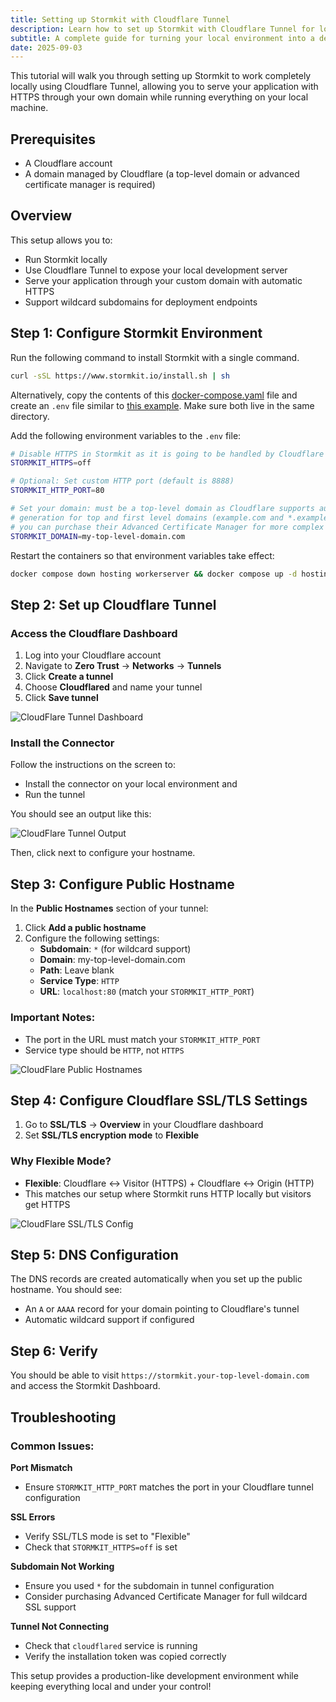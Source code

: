 ```yaml
---
title: Setting up Stormkit with Cloudflare Tunnel
description: Learn how to set up Stormkit with Cloudflare Tunnel for local development with HTTPS, custom domains, and wildcard subdomain support.
subtitle: A complete guide for turning your local environment into a deployment and hosting platform
date: 2025-09-03
---
```


This tutorial will walk you through setting up Stormkit to work completely locally using Cloudflare Tunnel, allowing you to serve your application with HTTPS through your own domain while running everything on your local machine.

## Prerequisites

- A Cloudflare account
- A domain managed by Cloudflare (a top-level domain or advanced certificate manager is required)

## Overview

This setup allows you to:

- Run Stormkit locally
- Use Cloudflare Tunnel to expose your local development server
- Serve your application through your custom domain with automatic HTTPS
- Support wildcard subdomains for deployment endpoints

## Step 1: Configure Stormkit Environment

Run the following command to install Stormkit with a single command.

```bash
curl -sSL https://www.stormkit.io/install.sh | sh
```

Alternatively, copy the contents of this [docker-compose.yaml](https://github.com/stormkit-io/bin/blob/main/docker-compose.yaml) file and create an `.env` file similar to [this example](https://github.com/stormkit-io/bin/blob/main/.env.example). Make sure both live in the same directory.

Add the following environment variables to the `.env` file:

```bash
# Disable HTTPS in Stormkit as it is going to be handled by Cloudflare
STORMKIT_HTTPS=off

# Optional: Set custom HTTP port (default is 8888)
STORMKIT_HTTP_PORT=80

# Set your domain: must be a top-level domain as Cloudflare supports automatic certificate
# generation for top and first level domains (example.com and *.example.com). Alternatively,
# you can purchase their Advanced Certificate Manager for more complex cases.
STORMKIT_DOMAIN=my-top-level-domain.com
```

Restart the containers so that environment variables take effect:

```bash
docker compose down hosting workerserver && docker compose up -d hosting workerserver
```

## Step 2: Set up Cloudflare Tunnel

### Access the Cloudflare Dashboard

1. Log into your Cloudflare account
2. Navigate to **Zero Trust** → **Networks** → **Tunnels**
3. Click **Create a tunnel**
4. Choose **Cloudflared** and name your tunnel
5. Click **Save tunnel**

<div class="img-wrapper">

![CloudFlare Tunnel Dashboard](/assets/tutorials/setting-up-stormkit-with-cloudflare-tunnels/cloudflare-tunnel-dashboard.png)

</div>

### Install the Connector

Follow the instructions on the screen to:

- Install the connector on your local environment and
- Run the tunnel

You should see an output like this:

<div class="img-wrapper">

![CloudFlare Tunnel Output](/assets/tutorials/setting-up-stormkit-with-cloudflare-tunnels/cloudflare-tunnel-output.png)

</div>

Then, click next to configure your hostname.

## Step 3: Configure Public Hostname

In the **Public Hostnames** section of your tunnel:

1. Click **Add a public hostname**
2. Configure the following settings:
   - **Subdomain**: `*` (for wildcard support)
   - **Domain**: my-top-level-domain.com
   - **Path**: Leave blank
   - **Service Type**: `HTTP`
   - **URL**: `localhost:80` (match your `STORMKIT_HTTP_PORT`)

### Important Notes:

- The port in the URL must match your `STORMKIT_HTTP_PORT`
- Service type should be `HTTP`, not `HTTPS`

<div class="img-wrapper">

![CloudFlare Public Hostnames](/assets/tutorials/setting-up-stormkit-with-cloudflare-tunnels/cloudflare-public-hostnames.png)

</div>

## Step 4: Configure Cloudflare SSL/TLS Settings

1. Go to **SSL/TLS** → **Overview** in your Cloudflare dashboard
2. Set **SSL/TLS encryption mode** to **Flexible**

### Why Flexible Mode?

- **Flexible**: Cloudflare ↔ Visitor (HTTPS) + Cloudflare ↔ Origin (HTTP)
- This matches our setup where Stormkit runs HTTP locally but visitors get HTTPS

<div class="img-wrapper">

![CloudFlare SSL/TLS Config](/assets/tutorials/setting-up-stormkit-with-cloudflare-tunnels/cloudflare-ssl-setup.png)

</div>

## Step 5: DNS Configuration

The DNS records are created automatically when you set up the public hostname. You should see:

- An `A` or `AAAA` record for your domain pointing to Cloudflare's tunnel
- Automatic wildcard support if configured

## Step 6: Verify

You should be able to visit `https://stormkit.your-top-level-domain.com` and access the Stormkit Dashboard.

## Troubleshooting

### Common Issues:

**Port Mismatch**

- Ensure `STORMKIT_HTTP_PORT` matches the port in your Cloudflare tunnel configuration

**SSL Errors**

- Verify SSL/TLS mode is set to "Flexible"
- Check that `STORMKIT_HTTPS=off` is set

**Subdomain Not Working**

- Ensure you used `*` for the subdomain in tunnel configuration
- Consider purchasing Advanced Certificate Manager for full wildcard SSL support

**Tunnel Not Connecting**

- Check that `cloudflared` service is running
- Verify the installation token was copied correctly

This setup provides a production-like development environment while keeping everything local and under your control!

